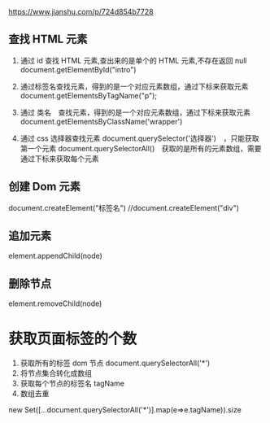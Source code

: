 https://www.jianshu.com/p/724d854b7728

## 查找 HTML 元素

1. 通过 id 查找 HTML 元素,查出来的是单个的 HTML 元素,不存在返回 null
   document.getElementById("intro")

2. 通过标签名查找元素，得到的是一个对应元素数组，通过下标来获取元素
   document.getElementsByTagName("p");

3. 通过 类名　查找元素，得到的是一个对应元素数组，通过下标来获取元素
   document.getElementsByClassName('wrapper')

4. 通过 css 选择器查找元素
   document.querySelector('选择器')　，只能获取第一个元素
   document.querySelectorAll()　获取的是所有的元素数组，需要通过下标来获取每个元素

## 创建 Dom 元素

document.createElement("标签名")
//document.createElement("div")

## 追加元素

element.appendChild(node)

## 删除节点

element.removeChild(node)

# 获取页面标签的个数

1. 获取所有的标签 dom 节点 document.querySelectorAll('\*')
2. 将节点集合转化成数组
3. 获取每个节点的标签名 tagName
4. 数组去重

new Set([...document.querySelectorAll('*')].map(e=>e.tagName)).size
